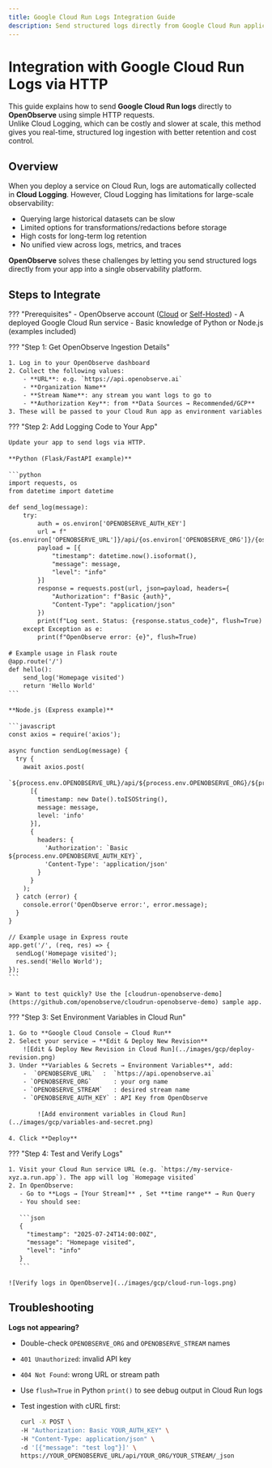 ```yaml
---
title: Google Cloud Run Logs Integration Guide
description: Send structured logs directly from Google Cloud Run applications to OpenObserve via HTTP for real-time observability and cost efficiency.
---
```


# Integration with Google Cloud Run Logs via HTTP

This guide explains how to send **Google Cloud Run logs** directly to **OpenObserve** using simple HTTP requests.  
Unlike Cloud Logging, which can be costly and slower at scale, this method gives you real-time, structured log ingestion with better retention and cost control.

## Overview

When you deploy a service on Cloud Run, logs are automatically collected in **Cloud Logging**. However, Cloud Logging has limitations for large-scale observability:

- Querying large historical datasets can be slow  
- Limited options for transformations/redactions before storage  
- High costs for long-term log retention  
- No unified view across logs, metrics, and traces  

**OpenObserve** solves these challenges by letting you send structured logs directly from your app into a single observability platform.

## Steps to Integrate

??? "Prerequisites"
    - OpenObserve account ([Cloud](https://cloud.openobserve.ai/web/) or [Self-Hosted](../../../getting-started/#self-hosted-installation))
    - A deployed Google Cloud Run service
    - Basic knowledge of Python or Node.js (examples included)

??? "Step 1: Get OpenObserve Ingestion Details"

    1. Log in to your OpenObserve dashboard
    2. Collect the following values:
        - **URL**: e.g. `https://api.openobserve.ai`
        - **Organization Name**
        - **Stream Name**: any stream you want logs to go to
        - **Authorization Key**: from **Data Sources → Recommended/GCP**
    3. These will be passed to your Cloud Run app as environment variables


??? "Step 2: Add Logging Code to Your App"

    Update your app to send logs via HTTP.

    **Python (Flask/FastAPI example)**

    ```python
    import requests, os
    from datetime import datetime

    def send_log(message):
        try:
            auth = os.environ['OPENOBSERVE_AUTH_KEY']
            url = f"{os.environ['OPENOBSERVE_URL']}/api/{os.environ['OPENOBSERVE_ORG']}/{os.environ['OPENOBSERVE_STREAM']}/_json"
            payload = [{
                "timestamp": datetime.now().isoformat(),
                "message": message,
                "level": "info"
            }]
            response = requests.post(url, json=payload, headers={
                "Authorization": f"Basic {auth}",
                "Content-Type": "application/json"
            })
            print(f"Log sent. Status: {response.status_code}", flush=True)
        except Exception as e:
            print(f"OpenObserve error: {e}", flush=True)

    # Example usage in Flask route
    @app.route('/')
    def hello():
        send_log('Homepage visited')
        return 'Hello World'
    ```

    **Node.js (Express example)**

    ```javascript
    const axios = require('axios');

    async function sendLog(message) {
      try {
        await axios.post(
          `${process.env.OPENOBSERVE_URL}/api/${process.env.OPENOBSERVE_ORG}/${process.env.OPENOBSERVE_STREAM}/_json`,
          [{
            timestamp: new Date().toISOString(),
            message: message,
            level: 'info'
          }],
          {
            headers: {
              'Authorization': `Basic ${process.env.OPENOBSERVE_AUTH_KEY}`,
              'Content-Type': 'application/json'
            }
          }
        );
      } catch (error) {
        console.error('OpenObserve error:', error.message);
      }
    }

    // Example usage in Express route
    app.get('/', (req, res) => {
      sendLog('Homepage visited');
      res.send('Hello World');
    });
    ```

    > Want to test quickly? Use the [cloudrun-openobserve-demo](https://github.com/openobserve/cloudrun-openobserve-demo) sample app.


??? "Step 3: Set Environment Variables in Cloud Run"

    1. Go to **Google Cloud Console → Cloud Run**
    2. Select your service → **Edit & Deploy New Revision**
        ![Edit & Deploy New Revision in Cloud Run](../images/gcp/deploy-revision.png)
    3. Under **Variables & Secrets → Environment Variables**, add:
        -  `OPENOBSERVE_URL`  :  `https://api.openobserve.ai`
        - `OPENOBSERVE_ORG`      : your org name                
        - `OPENOBSERVE_STREAM`   : desired stream name          
        - `OPENOBSERVE_AUTH_KEY` : API Key from OpenObserve     

            ![Add environment variables in Cloud Run](../images/gcp/variables-and-secret.png)

    4. Click **Deploy**


??? "Step 4: Test and Verify Logs"

    1. Visit your Cloud Run service URL (e.g. `https://my-service-xyz.a.run.app`). The app will log `Homepage visited`
    2. In OpenObserve:
       - Go to **Logs → [Your Stream]** , Set **time range** → Run Query
       - You should see:

       ```json
       {
         "timestamp": "2025-07-24T14:00:00Z",
         "message": "Homepage visited",
         "level": "info"
       }
       ```

    ![Verify logs in OpenObserve](../images/gcp/cloud-run-logs.png)

## Troubleshooting

**Logs not appearing?**

- Double-check `OPENOBSERVE_ORG` and `OPENOBSERVE_STREAM` names  
- `401 Unauthorized`: invalid API key  
- `404 Not Found`: wrong URL or stream path  
- Use `flush=True` in Python `print()` to see debug output in Cloud Run logs  
- Test ingestion with cURL first:

    ```bash
    curl -X POST \
    -H "Authorization: Basic YOUR_AUTH_KEY" \
    -H "Content-Type: application/json" \
    -d '[{"message": "test log"}]' \
    https://YOUR_OPENOBSERVE_URL/api/YOUR_ORG/YOUR_STREAM/_json
    ```